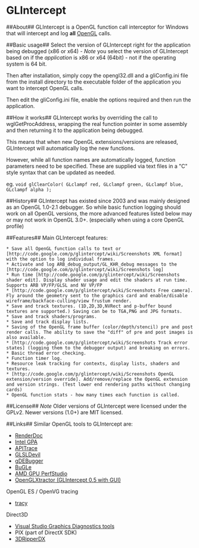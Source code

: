 # GLIntercept

##About##
GLIntercept is a OpenGL function call interceptor for Windows that will intercept and log **all** [OpenGL](http://www.opengl.org) calls. 

##Basic usage##
Select the version of GLIntercept right for the application being debugged (x86 or x64) - *Note* you select the version of GLIntercept based on if the _application_ is x86 or x64 (64bit) - not if the operating system is 64 bit.

Then after installation, simply copy the opengl32.dll and a gliConfig.ini file from 
the install directory to the executable folder of the application you want to
intercept OpenGL calls. 

Then edit the gliConfig.ini file, enable the options required and then run the 
application.

##How it works##
GLIntercept works by overriding the call to wglGetProcAddress, wrapping the real function pointer in some assembly and then returning it to the application being debugged. 

This means that when new OpenGL extensions/versions are released, GLIntercept will automatically log the new functions.

However, while all function names are automatically logged, function parameters need to be specified. These are supplied via text files in a "C" style syntax that can be updated as needed.

eg.
`void glClearColor( GLclampf red, GLclampf green, GLclampf blue, GLclampf alpha );`

##History##
GLIntercept has existed since 2003 and was mainly designed as an OpenGL 1.0-2.1 debugger. So while basic function logging should work on all OpenGL versions, the more advanced features listed below may or may not work in OpenGL 3.0+. (especially when using a core OpenGL profile)

##Features##
Main GLIntercept features:

    * Save all OpenGL function calls to text or [http://code.google.com/p/glintercept/wiki/Screenshots XML format] with the option to log individual frames.
    * Activate and log ARB_debug_output/GL_KHR_debug messages to the [http://code.google.com/p/glintercept/wiki/Screenshots log]
    * Run time [http://code.google.com/p/glintercept/wiki/Screenshots shader edit]. Display shader usage and edit the shaders at run time. Supports ARB VP/FP/GLSL and NV VP/FP
    * [http://code.google.com/p/glintercept/wiki/Screenshots Free camera]. Fly around the geometry sent to the graphics card and enable/disable wireframe/backface-culling/view frustum render.
    * Save and track textures. (1D,2D,3D,NVRect and p-buffer bound textures are supported.) Saving can be to TGA,PNG and JPG formats.
    * Save and track shaders/programs.
    * Save and track display lists.
    * Saving of the OpenGL frame buffer (color/depth/stencil) pre and post render calls. The ability to save the "diff" of pre and post images is also available.
    * [http://code.google.com/p/glintercept/wiki/Screenshots Track error states] (logging them to the debugger output) and breaking on errors.
    * Basic thread error checking.
    * Function timer log.
    * Resource leak tracking for contexts, display lists, shaders and textures.
    * [http://code.google.com/p/glintercept/wiki/Screenshots OpenGL extension/version override]. Add/remove/replace the OpenGL extension and version strings. (Test lower end rendering paths without changing cards)
    * OpenGL function stats - how many times each function is called.

##License##
*Note* Older versions of GLIntercept were licensed under the GPLv2. Newer versions (1.0+) are MIT licensed.

##Links##
Similar OpenGL tools to GLIntercept are:

* [RenderDoc](https://github.com/baldurk/renderdoc)
* [Intel GPA](https://software.intel.com/en-us/gpa)
* [APITrace](https://github.com/apitrace/apitrace)
* [GLSLDevil](http://www.vis.uni-stuttgart.de/glsldevil/index.html)
* [gDEBugger](http://www.gremedy.com/)
* [BuGLe](http://sourceforge.net/projects/bugle/)
* [AMD GPU PerfStudio](http://developer.amd.com/gpu/PerfStudio/Pages/default.aspx)
* [OpenGLXtractor (GLIntercept 0.5 with GUI)](http://members.chello.at/alexan/)

OpenGL ES / OpenVG tracing
* [tracy](https://gitorious.org/tracy) 

Direct3D
* [Visual Studio Graphics Diagnostics tools](https://msdn.microsoft.com/en-us/library/vstudio/hh315751(v=vs.120).aspx)
* PIX (part of DirectX SDK)
* [3DRipperDX](http://www.deep-shadows.com/hax/3DRipperDX.htm)



